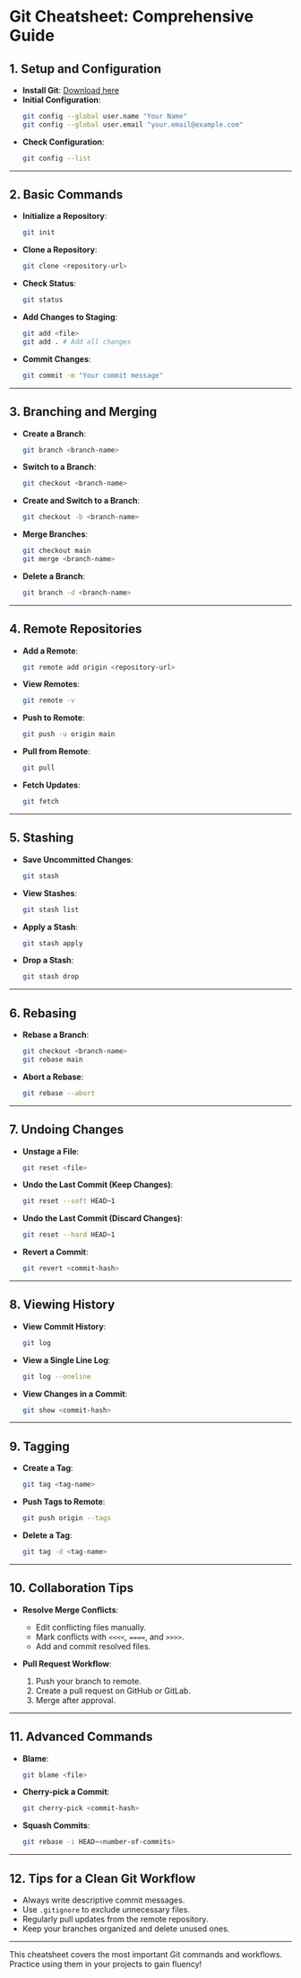 # Git Cheatsheet: Comprehensive Guide

## 1. **Setup and Configuration**
- **Install Git**: [Download here](https://git-scm.com/)
- **Initial Configuration**:
  ```bash
  git config --global user.name "Your Name"
  git config --global user.email "your.email@example.com"
  ```
- **Check Configuration**:
  ```bash
  git config --list
  ```

---

## 2. **Basic Commands**
- **Initialize a Repository**:
  ```bash
  git init
  ```
- **Clone a Repository**:
  ```bash
  git clone <repository-url>
  ```
- **Check Status**:
  ```bash
  git status
  ```
- **Add Changes to Staging**:
  ```bash
  git add <file>
  git add . # Add all changes
  ```
- **Commit Changes**:
  ```bash
  git commit -m "Your commit message"
  ```

---

## 3. **Branching and Merging**
- **Create a Branch**:
  ```bash
  git branch <branch-name>
  ```
- **Switch to a Branch**:
  ```bash
  git checkout <branch-name>
  ```
- **Create and Switch to a Branch**:
  ```bash
  git checkout -b <branch-name>
  ```
- **Merge Branches**:
  ```bash
  git checkout main
  git merge <branch-name>
  ```
- **Delete a Branch**:
  ```bash
  git branch -d <branch-name>
  ```

---

## 4. **Remote Repositories**
- **Add a Remote**:
  ```bash
  git remote add origin <repository-url>
  ```
- **View Remotes**:
  ```bash
  git remote -v
  ```
- **Push to Remote**:
  ```bash
  git push -u origin main
  ```
- **Pull from Remote**:
  ```bash
  git pull
  ```
- **Fetch Updates**:
  ```bash
  git fetch
  ```

---

## 5. **Stashing**
- **Save Uncommitted Changes**:
  ```bash
  git stash
  ```
- **View Stashes**:
  ```bash
  git stash list
  ```
- **Apply a Stash**:
  ```bash
  git stash apply
  ```
- **Drop a Stash**:
  ```bash
  git stash drop
  ```

---

## 6. **Rebasing**
- **Rebase a Branch**:
  ```bash
  git checkout <branch-name>
  git rebase main
  ```
- **Abort a Rebase**:
  ```bash
  git rebase --abort
  ```

---

## 7. **Undoing Changes**
- **Unstage a File**:
  ```bash
  git reset <file>
  ```
- **Undo the Last Commit (Keep Changes)**:
  ```bash
  git reset --soft HEAD~1
  ```
- **Undo the Last Commit (Discard Changes)**:
  ```bash
  git reset --hard HEAD~1
  ```
- **Revert a Commit**:
  ```bash
  git revert <commit-hash>
  ```

---

## 8. **Viewing History**
- **View Commit History**:
  ```bash
  git log
  ```
- **View a Single Line Log**:
  ```bash
  git log --oneline
  ```
- **View Changes in a Commit**:
  ```bash
  git show <commit-hash>
  ```

---

## 9. **Tagging**
- **Create a Tag**:
  ```bash
  git tag <tag-name>
  ```
- **Push Tags to Remote**:
  ```bash
  git push origin --tags
  ```
- **Delete a Tag**:
  ```bash
  git tag -d <tag-name>
  ```

---

## 10. **Collaboration Tips**
- **Resolve Merge Conflicts**:
  - Edit conflicting files manually.
  - Mark conflicts with `<<<<`, `====`, and `>>>>`.
  - Add and commit resolved files.

- **Pull Request Workflow**:
  1. Push your branch to remote.
  2. Create a pull request on GitHub or GitLab.
  3. Merge after approval.

---

## 11. **Advanced Commands**
- **Blame**:
  ```bash
  git blame <file>
  ```
- **Cherry-pick a Commit**:
  ```bash
  git cherry-pick <commit-hash>
  ```
- **Squash Commits**:
  ```bash
  git rebase -i HEAD~<number-of-commits>
  ```

---

## 12. **Tips for a Clean Git Workflow**
- Always write descriptive commit messages.
- Use `.gitignore` to exclude unnecessary files.
- Regularly pull updates from the remote repository.
- Keep your branches organized and delete unused ones.

---

This cheatsheet covers the most important Git commands and workflows. Practice using them in your projects to gain fluency!

